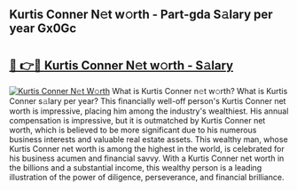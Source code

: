 ## Kurtis Conner N𝚎t w𝚘rth - Part-gda S𝚊lary per year Gx0Gc

# <h2><a href="http://gc21vt.nevu.top/?p=Kurtis+Conner">🔗 👉🔴 Kurtis Conner N𝚎t w𝚘rth - S𝚊lary</a></h2>

[![Kurtis Conner N𝚎t W𝚘rth](https://i.imgur.com/Oavwk0R.jpeg)](http://gc21vt.nevu.top/?p=Kurtis+Conner)
What is Kurtis Conner n𝚎t w𝚘rth? What is Kurtis Conner s𝚊lary per year?
This financially well-off person's Kurtis Conner net worth is impressive, placing him among the industry's wealthiest. His annual compensation is impressive, but it is outmatched by Kurtis Conner net worth, which is believed to be more significant due to his numerous business interests and valuable real estate assets. This wealthy man, whose Kurtis Conner net worth is among the highest in the world, is celebrated for his business acumen and financial savvy. With a Kurtis Conner net worth in the billions and a substantial income, this wealthy person is a leading illustration of the power of diligence, perseverance, and financial brilliance.
